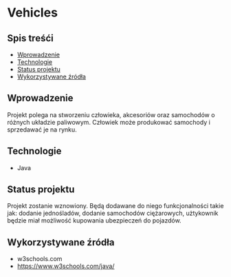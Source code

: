 # Vehicles


## Spis treśći
* [Wprowadzenie](#wprowadzenie)
* [Technologie](#technologie)
* [Status projektu](#status-projektu)
* [Wykorzystywane źródła](#wykorzystywane-źródła)

## Wprowadzenie
Projekt polega na stworzeniu człowieka, akcesoriów oraz samochodów o różnych układzie paliwowym. Człowiek może produkować samochody i sprzedawać je na rynku.

## Technologie 
* Java

## Status projektu
Projekt zostanie wznowiony. Będą dodawane do niego funkcjonalności takie jak: dodanie jednośladów, dodanie samochodów ciężarowych, użtykownik będzie miał możliwość kupowania ubezpieczeń do pojazdów.

## Wykorzystywane źródła
* w3schools.com
* https://www.w3schools.com/java/


